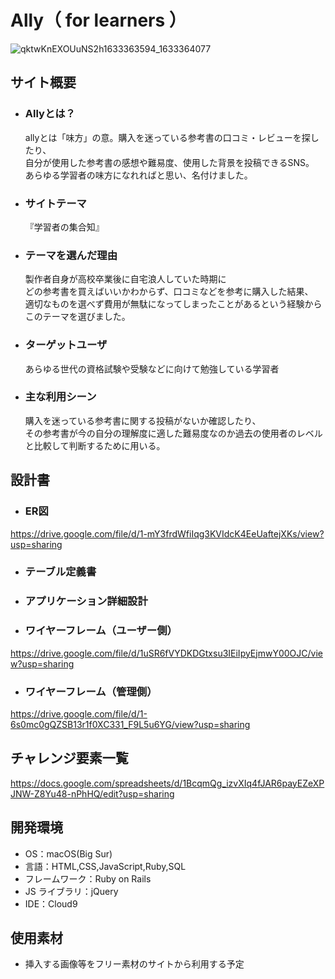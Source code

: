 # Ally（ for learners ）
![qktwKnEXOUuNS2h1633363594_1633364077](https://user-images.githubusercontent.com/86953982/135886991-cd55bd9b-716e-480c-871a-bf070b3fecee.png)
## サイト概要
* ### Allyとは？

  allyとは「味方」の意。購入を迷っている参考書の口コミ・レビューを探したり、<br>
  自分が使用した参考書の感想や難易度、使用した背景を投稿できるSNS。<br>
  あらゆる学習者の味方になれればと思い、名付けました。

* ### サイトテーマ

  『学習者の集合知』

* ### テーマを選んだ理由

  製作者自身が高校卒業後に自宅浪人していた時期に<br>
  どの参考書を買えばいいかわからず、口コミなどを参考に購入した結果、<br>
  適切なものを選べず費用が無駄になってしまったことがあるという経験からこのテーマを選びました。

* ### ターゲットユーザ

  あらゆる世代の資格試験や受験などに向けて勉強している学習者

* ### 主な利用シーン

  購入を迷っている参考書に関する投稿がないか確認したり、<br>
  その参考書が今の自分の理解度に適した難易度なのか過去の使用者のレベルと比較して判断するために用いる。

## 設計書

* ### ER図<br>
https://drive.google.com/file/d/1-mY3frdWfiIqg3KVIdcK4EeUaftejXKs/view?usp=sharing

* ### テーブル定義書<br>

* ### アプリケーション詳細設計<br>

* ### ワイヤーフレーム（ユーザー側）<br>
https://drive.google.com/file/d/1uSR6fVYDKDGtxsu3IEiIpyEjmwY00OJC/view?usp=sharing

* ### ワイヤーフレーム（管理側）<br>
https://drive.google.com/file/d/1-6s0mc0gQZSB13r1f0XC331_F9L5u6YG/view?usp=sharing

## チャレンジ要素一覧
<https://docs.google.com/spreadsheets/d/1BcqmQg_izvXIq4fJAR6payEZeXPJNW-Z8Yu48-nPhHQ/edit?usp=sharing>

## 開発環境

- OS：macOS(Big Sur)
- 言語：HTML,CSS,JavaScript,Ruby,SQL
- フレームワーク：Ruby on Rails
- JS ライブラリ：jQuery
- IDE：Cloud9

## 使用素材

- 挿入する画像等をフリー素材のサイトから利用する予定
